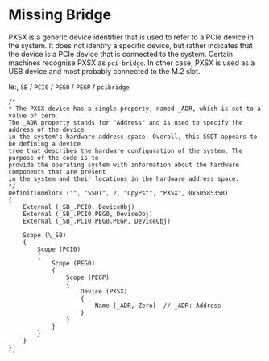 # Missing Bridge

PXSX is a generic device identifier that is used to refer to a PCIe device in the system. It does not identify a specific device, but rather indicates that the device is a PCIe device that is connected to the system. Certain machines recognise PXSX as `pci-bridge`. In other case, PXSX is used as a USB device and most probably connected to the M.2 slot. 

Ie:, `SB` / `PCI0` / `PEG0` / `PEGP` / `pcibridge`

```asl
/*
* The PXSX device has a single property, named _ADR, which is set to a value of zero. 
The _ADR property stands for "Address" and is used to specify the address of the device 
in the system's hardware address space. Overall, this SSDT appears to be defining a device 
tree that describes the hardware configuration of the system. The purpose of the code is to 
provide the operating system with information about the hardware components that are present
in the system and their locations in the hardware address space.
*/
DefinitionBlock ("", "SSDT", 2, "CpyPst", "PXSX", 0x50585358)
{
    External (_SB_.PCI0, DeviceObj)
    External (_SB_.PCI0.PEG0, DeviceObj)
    External (_SB_.PCI0.PEG0.PEGP, DeviceObj)

    Scope (\_SB)
    {
        Scope (PCI0)
        {
            Scope (PEG0)
            {
                Scope (PEGP)
                {
                    Device (PXSX)
                    {
                        Name (_ADR, Zero)  // _ADR: Address
                    }
                }
            }
        }
    }
}
``
